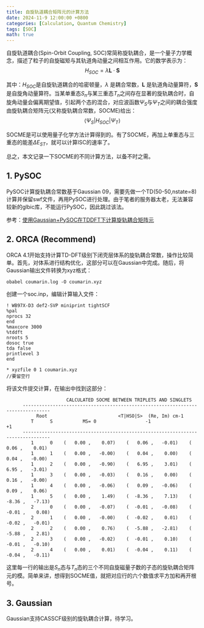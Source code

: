 ```yaml
---
title: 自旋轨道耦合矩阵元的计算方法
date: 2024-11-9 12:00:00 +0800
categories: [Calculation, Quantum Chemistry]
tags: [SOC]     
math: true
---
```

自旋轨道耦合(Spin-Orbit Coupling, SOC)常简称旋轨耦合，是一个量子力学概念，描述了粒子的自旋磁矩与其轨道角动量之间相互作用。它的数学表示为：
$$
H_{SOC} = \lambda \mathbf{L} \cdot \mathbf{S}
$$

其中：$H_{SOC}$是自旋轨道耦合的哈密顿量，$\lambda$ 是耦合常数，$\mathbf{L}$ 是轨道角动量算符，$\mathbf{S}$ 是自旋角动量算符。当某单重态$S_n$与某三重态$T_n$之间存在显著的旋轨耦合时，自旋角动量会偏离期望值，引起两个态的混合，对应波函数$\Psi_S$与$\Psi_T$之间的耦合强度由旋轨耦合矩阵元(又称旋轨耦合常数，SOCME)给出：
$$
\langle \Psi_S |H_{SOC}| \Psi_T \rangle
$$

SOCME是可以使用量子化学方法计算得到的。有了SOCME，再加上单重态与三重态的能差$\Delta E_{ST}$，就可以计算ISC的速率了。

总之，本文记录一下SOCME的不同计算方法，以备不时之需。
## 1. PySOC
PySOC计算旋轨耦合常数基于Gaussian 09，需要先做一个TD(50-50,nstate=8)计算并保留swf文件，再用PySOC进行处理。由于笔者的服务器太老，无法兼容较新的glbic库，不能运行PySOC，因此跳过该法。

参考：[使用Gaussian+PySOC在TDDFT下计算旋轨耦合矩阵元](http://sobereva.com/411)

## 2. ORCA (Recommend)
ORCA 4.1开始支持计算TD-DFT级别下闭壳层体系的旋轨耦合常数，操作比较简单。首先，对体系进行结构优化，这部分可以在Gaussian中完成。随后，将Gaussian输出文件转换为xyz格式：
~~~
obabel coumarin.log -O coumarin.xyz
~~~
创建一个soc.inp，编辑计算输入文件：
~~~
! WB97X-D3 def2-SVP miniprint tightSCF
%pal
nprocs 32
end
%maxcore 3000
%tddft
nroots 5
dosoc true
tda false
printlevel 3
end

* xyzfile 0 1 coumarin.xyz
//要留空行
~~~
将该文件提交计算，在输出中找到这部分：
~~~
                      CALCULATED SOCME BETWEEN TRIPLETS AND SINGLETS                  
      --------------------------------------------------------------------------------
           Root                          <T|HSO|S>  (Re, Im) cm-1                     
         T      S           MS= 0                  -1                    +1           
      --------------------------------------------------------------------------------
         1      0    (   0.00 ,    0.07)    (   0.06 ,   -0.01)    (   0.06 ,    0.01)
         1      1    (   0.00 ,   -0.00)    (   0.04 ,    0.00)    (   0.04 ,   -0.00)
         1      2    (   0.00 ,   -0.90)    (   6.95 ,    3.01)    (   6.95 ,   -3.01)
         1      3    (   0.00 ,   -0.03)    (   0.16 ,    0.00)    (   0.16 ,   -0.00)
         1      4    (   0.00 ,   -0.06)    (   0.09 ,   -0.06)    (   0.09 ,    0.06)
         1      5    (   0.00 ,    1.49)    (  -8.36 ,    7.13)    (  -8.36 ,   -7.13)
         2      0    (   0.00 ,   -0.07)    (  -0.01 ,   -0.08)    (  -0.01 ,    0.08)
         2      1    (   0.00 ,   -0.00)    (  -0.02 ,    0.01)    (  -0.02 ,   -0.01)
         2      2    (   0.00 ,    0.76)    (  -5.88 ,   -2.81)    (  -5.88 ,    2.81)
         2      3    (   0.00 ,   -0.02)    (  -0.01 ,    0.10)    (  -0.01 ,   -0.10)
         2      4    (   0.00 ,    0.01)    (  -0.04 ,    0.11)    (  -0.04 ,   -0.11)
~~~
这里每一行的输出是$S_n$态与$T_n$态的三个不同自旋磁量子数的子态的旋轨耦合矩阵元的模。简单来讲，想得到SOCME值，就把对应行的六个数值求平方加和再开根号。
## 3. Gaussian
Gaussian支持CASSCF级别的旋轨耦合计算，待学习。





